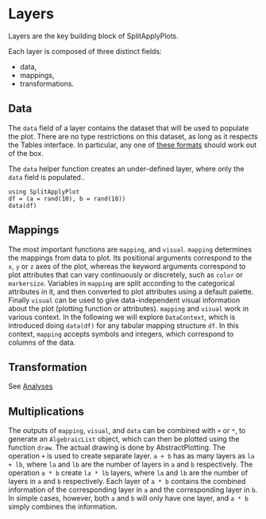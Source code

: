# Layers

Layers are the key building block of SplitApplyPlots.

Each layer is composed of three distinct fields:

- data,
- mappings,
- transformations.

## Data

The `data` field of a layer contains the dataset that will be used to populate the plot.
There are no type restrictions on this dataset, as long as it respects the Tables interface.
In particular, any one of [these formats](https://github.com/JuliaData/Tables.jl/blob/main/INTEGRATIONS.md)
should work out of the box.

The `data` helper function creates an under-defined layer, where only the `data` field is populated..

```@example
using SplitApplyPlot
df = (a = rand(10), b = rand(10))
data(df)
```

## Mappings

The most important functions are `mapping`, and `visual`.
`mapping` determines the mappings from data to plot. Its positional arguments correspond to
the `x`, `y` or `z` axes of the plot, whereas the keyword arguments correspond to plot
attributes that can vary continuously or discretely, such as `color` or `markersize`.
Variables in `mapping`  are split according to the categorical attributes in it, and then converted
to plot attributes using a default palette.
Finally `visual` can be used to give data-independent visual information about the plot
(plotting function or attributes).
`mapping` and `visual` work in various context. In the following we will explore
`DataContext`, which is introduced doing `data(df)` for any tabular mapping structure `df`.
In this context, `mapping` accepts symbols and integers, which correspond to
columns of the data.

## Transformation

See [Analyses](@ref)

## Multiplications



The outputs of `mapping`, `visual`, and `data` can be combined with `+` or `*`,
to generate an `AlgebraicList` object, which can then be plotted using the
function `draw`. The actual drawing is done by AbstractPlotting.
The operation `+` is used to create separate layer. `a + b` has as many layers as `la + lb`,
where `la` and `lb` are the number of layers in `a` and `b` respectively.
The operation `a * b` create `la * lb` layers, where `la` and `lb` are the number of layers
in `a` and `b` respectively. Each layer of `a * b` contains the combined information of
the corresponding layer in `a` and the corresponding layer in `b`. In simple cases,
however, both `a` and `b` will only have one layer, and `a * b` simply combines the
information.
